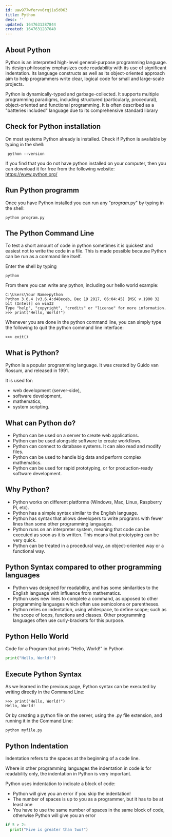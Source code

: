 ```yaml
---
id: uaw977wfervv6rqj1a5d063
title: Python
desc: ''
updated: 1647631387844
created: 1647631287040
---
```


## About Python

Python is an interpreted high-level general-purpose programming language. Its design philosophy emphasizes code readability with its use of significant indentation. Its language constructs as well as its object-oriented approach aim to help programmers write clear, logical code for small and large-scale projects.

Python is dynamically-typed and garbage-collected. It supports multiple programming paradigms, including structured (particularly, procedural), object-oriented and functional programming. It is often described as a "batteries included" language due to its comprehensive standard library

## Check for Python installation

On most systems Python already is installed. Check if Python is available by typing in the shell:

```shell
 python --version
```

If you find that you do not have python installed on your computer, then you can download it for free from the following website: https://www.python.org/

## Run Python programm

Once you have Python installed you can run any "_program_.py" by typing in the shell:

```shell
python program.py
```

## The Python Command Line

To test a short amount of code in python sometimes it is quickest and easiest not to write the code in a file. This is made possible because Python can be run as a command line itself.

Enter the shell by typing

```
python
```

From there you can write any python, including our hello world example:

```shell
C:\Users\Your Name>python
Python 3.6.4 (v3.6.4:d48eceb, Dec 19 2017, 06:04:45) [MSC v.1900 32 bit (Intel)] on win32
Type "help", "copyright", "credits" or "license" for more information.
>>> print("Hello, World!")
```

Whenever you are done in the python command line, you can simply type the following to quit the python command line interface:

```shell
>>> exit()
```

## What is Python?

Python is a popular programming language. It was created by Guido van Rossum, and released in 1991.

It is used for:

- web development (server-side),
- software development,
- mathematics,
- system scripting.

## What can Python do?

- Python can be used on a server to create web applications.
- Python can be used alongside software to create workflows.
- Python can connect to database systems. It can also read and modify files.
- Python can be used to handle big data and perform complex mathematics.
- Python can be used for rapid prototyping, or for production-ready software development.

## Why Python?

- Python works on different platforms (Windows, Mac, Linux, Raspberry Pi, etc).
- Python has a simple syntax similar to the English language.
- Python has syntax that allows developers to write programs with fewer lines than some other programming languages.
- Python runs on an interpreter system, meaning that code can be executed as soon as it is written. This means that prototyping can be very quick.
- Python can be treated in a procedural way, an object-oriented way or a functional way.

## Python Syntax compared to other programming languages

- Python was designed for readability, and has some similarities to the English language with influence from mathematics.
- Python uses new lines to complete a command, as opposed to other programming languages which often use semicolons or parentheses.
- Python relies on indentation, using whitespace, to define scope; such as the scope of loops, functions and classes. Other programming languages often use curly-brackets for this purpose.

## Python Hello World

Code for a Program that prints "Hello, World!" in Python

```python
print("Hello, World!")
```

## Execute Python Syntax

As we learned in the previous page, Python syntax can be executed by writing directly in the Command Line:

```shell
>>> print("Hello, World!")
Hello, World!
```

Or by creating a python file on the server, using the .py file extension, and running it in the Command Line:

```shell
python myfile.py
```

## Python Indentation

Indentation refers to the spaces at the beginning of a code line.

Where in other programming languages the indentation in code is for readability only, the indentation in Python is very important.

Python uses indentation to indicate a block of code:

- Python will give you an error if you skip the indentation!
- The number of spaces is up to you as a programmer, but it has to be at least one
- You have to use the same number of spaces in the same block of code, otherwise Python will give you an error

```python
if 5 > 2:
  print("Five is greater than two!")
```
